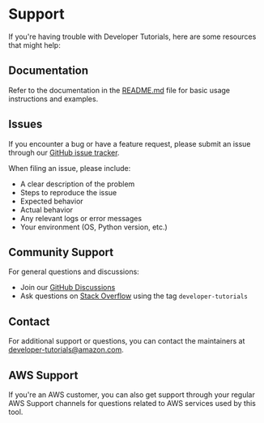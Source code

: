 # Support

If you're having trouble with Developer Tutorials, here are some resources that might help:

## Documentation

Refer to the documentation in the [README.md](README.md) file for basic usage instructions and examples.

## Issues

If you encounter a bug or have a feature request, please submit an issue through our [GitHub issue tracker](https://github.com/aws/developer-tutorials/issues).

When filing an issue, please include:
- A clear description of the problem
- Steps to reproduce the issue
- Expected behavior
- Actual behavior
- Any relevant logs or error messages
- Your environment (OS, Python version, etc.)

## Community Support

For general questions and discussions:
- Join our [GitHub Discussions](https://github.com/aws/developer-tutorials/discussions)
- Ask questions on [Stack Overflow](https://stackoverflow.com/) using the tag `developer-tutorials`

## Contact

For additional support or questions, you can contact the maintainers at developer-tutorials@amazon.com.

## AWS Support

If you're an AWS customer, you can also get support through your regular AWS Support channels for questions related to AWS services used by this tool.
